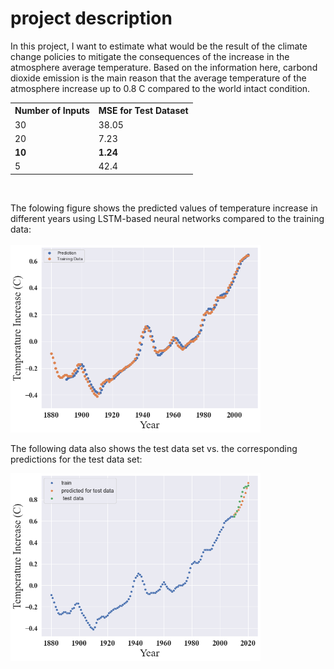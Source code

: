 <h1> project description </h1>
<p>	 In this project, I want to estimate what would be the result of the climate change policies to mitigate the consequences of the increase in the atmosphere average temperature. Based on the information <a> here</a>, carbond dioxide emission is the main reason that the average temperature of the atmosphere increase up to 0.8 C compared to the world intact condition.</p> 



  <table>
  <tr>
    <th>Number of Inputs</th>
    <th>MSE for Test Dataset</th>
  </tr>
  <tr>
    <td>30</td>
    <td>38.05</td>
  
  </tr>
  <tr>
    <td>20</td>
    <td>7.23</td>
  </tr>
  <tr>
    <td><strong>10</strong></td>
    <td><strong>1.24</strong></td>
  </tr>
  <tr>
    <td> 5</td>
    <td>42.4</td>
  </tr>
</table><br>
<p>  The folowing figure shows the predicted values of temperature increase in different years using LSTM-based neural networks compared to the training data:<br><br>
  <img src='https://github.com/kaveh7293/Climate-Change-Prediction/blob/main/Temp_Increase_prediction.png' width='400' height='300'><br>
  
  The following data also shows the test data set vs. the corresponding predictions for the test data set:<br>
   
<img src='https://github.com/kaveh7293/Climate-Change-Prediction/blob/main/Temp_Increase_prediction_test.png'  width='400' height='300'><br>

